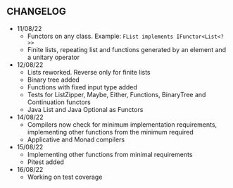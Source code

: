 ## CHANGELOG

* 11/08/22 
  - Functors on any class. Example: ``FList implements IFunctor<List<?>>``
  - Finite lists, repeating list and functions generated by an element and a unitary operator
* 12/08/22
  - Lists reworked. Reverse only for finite lists
  - Binary tree added
  - Functions with fixed input type added
  - Tests for ListZipper, Maybe, Either, Functions, BinaryTree and Continuation functors
  - Java List and Java Optional as Functors
* 14/08/22
  - Compilers now check for minimum implementation requirements, implementing other functions from the minimum required
  - Applicative and Monad compilers
* 15/08/22
  - Implementing other functions from minimal requirements
  - Pitest added
* 16/08/22
  - Working on test coverage